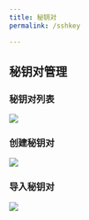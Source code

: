 ```yaml
---
title: 秘钥对
permalink: /sshkey

---
```

## 秘钥对管理
### 秘钥对列表
![](~@vuepress/sshkey1.png)

### 创建秘钥对
![](~@vuepress/sshkey2.png)

### 导入秘钥对
![](~@vuepress/sshkey3..png)